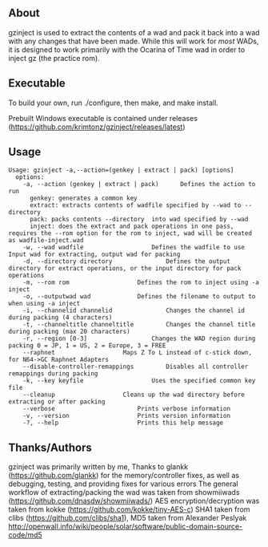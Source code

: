 ## About

gzinject is used to extract the contents of a wad and pack it back into a wad with any changes that have been made.
While this will work for *most* WADs, it is designed to work primarily with the Ocarina of Time wad in order to inject
gz (the practice rom). 

## Executable 

To build your own, run ./configure, then make, and make install.

Prebuilt Windows executable is contained under releases (https://github.com/krimtonz/gzinject/releases/latest)

## Usage 

```
Usage: gzinject -a,--action=(genkey | extract | pack) [options]
  options:
    -a, --action (genkey | extract | pack)		Defines the action to run
      genkey: generates a common key
      extract: extracts contents of wadfile specified by --wad to --directory
      pack: packs contents --directory  into wad specified by --wad
      inject: does the extract and pack operations in one pass, requires the --rom option for the rom to inject, wad will be created as wadfile-inject.wad
    -w, --wad wadfile					Defines the wadfile to use Input wad for extracting, output wad for packing
    -d, --directory directory				Defines the output directory for extract operations, or the input directory for pack operations
	-m, --rom rom					Defines the rom to inject using -a inject 
	-o, --outputwad wad				Defines the filename to output to when using -a inject
    -i, --channelid channelid				Changes the channel id during packing (4 characters)
    -t, --channeltitle channeltitle			Changes the channel title during packing (max 20 characters)
    -r, --region [0-3]					Changes the WAD region during packing 0 = JP, 1 = US, 2 = Europe, 3 = FREE
	--raphnet					Maps Z To L instead of c-stick down, for N64->GC Raphnet Adapters
	--disable-controller-remappings			Disables all controller remappings during packing
    -k, --key keyfile					Uses the specified common key file
	--cleanup					Cleans up the wad directory before extracting or after packing
    --verbose						Prints verbose information
    -v, --version					Prints version information
    -?, --help						Prints this help message
```

## Thanks/Authors

gzinject was primarily written by me, Thanks to glankk (https://github.com/glankk) for the memory/controller fixes, 
as well as debugging, testing, and providing fixes for various errors
The general workflow of extracting/packing the wad was taken from showmiiwads (https://github.com/dnasdw/showmiiwads/)
AES encryption/decryption was taken from kokke (https://github.com/kokke/tiny-AES-c)
SHA1 taken from clibs (https://github.com/clibs/sha1), MD5 taken from Alexander Peslyak
http://openwall.info/wiki/people/solar/software/public-domain-source-code/md5
